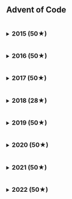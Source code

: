 ## Advent of Code

<details>
<summary><h3 style="display: inline-block;">2015 (50★)</h3></summary>

| Day |  Ruby (1) |   Ruby (2) |
| --- | --------: | ---------: |
| 01  |   0.49 ms |    0.17 ms |
| 02  |   1.21 ms |    0.61 ms |
| 03  |   3.42 ms |    4.13 ms |
| 04  | 201.39 ms | 5779.57 ms |

</details>

<details>
<summary><h3 style="display: inline-block;">2016 (50★)</h3></summary>
</details>

<details>
<summary><h3 style="display: inline-block;">2017 (50★)</h3></summary>
</details>

<details>
<summary><h3 style="display: inline-block;">2018 (28★)</h3></summary>
</details>

<details>
<summary><h3 style="display: inline-block;">2019 (50★)</h3></summary>
</details>

<details>
<summary><h3 style="display: inline-block;">2020 (50★)</h3></summary>
</details>

<details>
<summary><h3 style="display: inline-block;">2021 (50★)</h3></summary>
</details>

<details>
<summary><h3 style="display: inline-block;">2022 (50★)</h3></summary>
</details>
